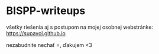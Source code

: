 # BISPP-writeups

všetky riešenia aj s postupom na mojej osobnej webstránke: https://supavol.github.io

nezabudnite nechať ⭐, ďakujem <3
